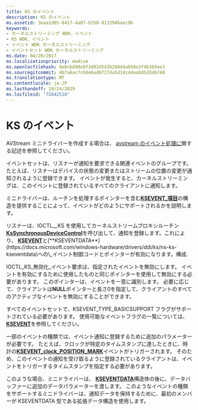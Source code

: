```yaml
---
title: KS のイベント
description: KS のイベント
ms.assetid: 3eaa1d65-8417-4a07-b358-823394baec9b
keywords:
- カーネルストリーミング WDK、イベント
- KS WDK、イベント
- イベント WDK カーネルストリーミング
- イベントセット WDK カーネルストリーミング
ms.date: 04/20/2017
ms.localizationpriority: medium
ms.openlocfilehash: 9a8cbd98e9f3d02d5d3b288d4a658e3f4b385ee3
ms.sourcegitcommit: 4b7a6ac7c68e6ad6f27da5d1dc4deabd5d34b748
ms.translationtype: MT
ms.contentlocale: ja-JP
ms.lasthandoff: 10/24/2019
ms.locfileid: "72842518"
---
```

# <a name="ks-events"></a>KS のイベント





AVStream ミニドライバーを作成する場合は、 [avstream のイベント処理に](event-handling-in-avstream.md)関する記述を参照してください。

イベントセットは、リスナーが通知を要求できる関連イベントのグループです。 たとえば、リスナーはデバイスの状態の変更またはストリームの位置の変更が通知されるように登録できます。 イベントが発生すると、カーネルストリーミングは、このイベントに登録されているすべてのクライアントに通知します。

ミニドライバーは、ルーチンを処理するポインターを含む[**KSEVENT\_項目**](https://docs.microsoft.com/windows-hardware/drivers/ddi/ks/ns-ks-ksevent_item)の構造を提供することによって、イベントがどのようにサポートされるかを説明します。

リスナーは、IOCTL\_\_KS を使用してカーネルストリームプロキシルーチン[**KsSynchronousDeviceControl**](https://docs.microsoft.com/windows-hardware/drivers/ddi/ksproxy/nf-ksproxy-kssynchronousdevicecontrol)を呼び出して、通知を登録します。これにより、 [**KSEVENT**](https://docs.microsoft.com/previous-versions/ff561744(v=vs.85))と[**KSEVENTDATA**](https://docs.microsoft.com/windows-hardware/drivers/ddi/ks/ns-ks-kseventdata)への\_イベント制御コードとポインターが有効になります。構成.

IOCTL\_KS\_無効化\_イベント要求は、指定されたイベントを無効にします。 イベントを有効にするために使用したものと同じポインターを使用して無効にする必要があります。 このポインターは、イベントを一意に識別します。 必要に応じて、クライアントは**NULL**ポインターと長さ0を指定して、クライアントのすべてのアクティブなイベントを無効にすることができます。

すべてのイベントセットで、KSEVENT\_TYPE\_BASICSUPPORT フラグがサポートされている必要があります。 使用可能なイベントフラグの一覧については、 [**KSEVENT**](https://docs.microsoft.com/previous-versions/ff561744(v=vs.85))を参照してください。

一部のイベントの種類では、イベント通知に登録するために追加のパラメーターが必要です。 たとえば、クロックが特定のタイムスタンプに達したときに、時計の[**KSEVENT\_clock\_POSITION\_MARK**](https://docs.microsoft.com/windows-hardware/drivers/stream/ksevent-clock-position-mark)イベントがトリガーされます。 そのため、このイベントの通知を受け取るように登録されているクライアントは、イベントをトリガーするタイムスタンプを指定する必要があります。

このような場合、ミニドライバーは、 [**KSEVENTDATA**](https://docs.microsoft.com/windows-hardware/drivers/ddi/ks/ns-ks-kseventdata)構造体の後に、データバッファーに追加のデータパラメーターを渡します。 このようなイベントの種類をサポートするミニドライバーは、通知データを保持するために、最初のメンバーが KSEVENTDATA 型である拡張データ構造を使用します。

 

 




